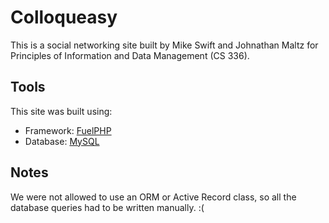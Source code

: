 # Colloqueasy

This is a social networking site built by Mike Swift and Johnathan Maltz for Principles of Information and Data Management (CS 336).

## Tools

This site was built using:

 - Framework: [FuelPHP](http://www.fuelphp.com/)
 - Database: [MySQL](http://www.mysql.com/)

## Notes

We were not allowed to use an ORM or Active Record class, so all the database queries had to be written manually. :(

